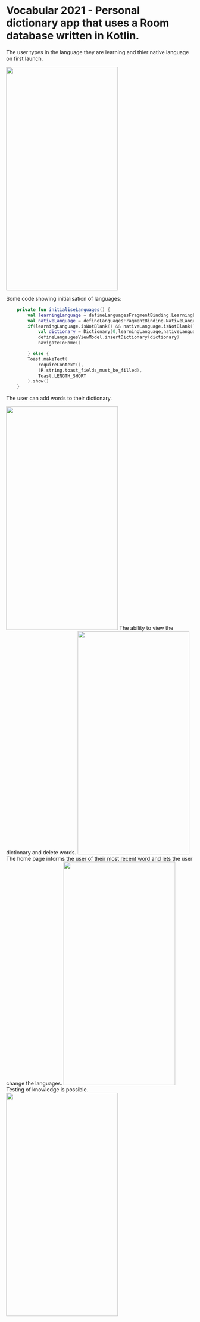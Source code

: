# Vocabular 2021 - Personal dictionary app that uses a Room database written in Kotlin.
The user types in the language they are learning and thier native language on first launch.

<img src="https://user-images.githubusercontent.com/58415190/116619382-4375fa00-a938-11eb-9525-4abb0f368cc7.png" width="300" height="600">

Some code showing initialisation of languages:
```kotlin
    private fun initialiseLanguages() {
        val learningLanguage = defineLanguagesFragmentBinding.LearningLanguageField.text.toString()
        val nativeLanguage = defineLanguagesFragmentBinding.NativeLanguageField.text.toString()
        if(learningLanguage.isNotBlank() && nativeLanguage.isNotBlank()){
            val dictionary = Dictionary(0,learningLanguage,nativeLanguage)
            defineLangaugesViewModel.insertDictionary(dictionary)
            navigateToHome()

        } else {
        Toast.makeText(
            requireContext(),
            (R.string.toast_fields_must_be_filled),
            Toast.LENGTH_SHORT
        ).show()
    }
```
The user can add words to their dictionary.

<img src="https://user-images.githubusercontent.com/58415190/116619430-57b9f700-a938-11eb-91ac-a21296a309c9.png" width="300" height="600">
The ability to view the dictionary and delete words.

<img src="https://user-images.githubusercontent.com/58415190/116619451-5e486e80-a938-11eb-9380-dab53de5d4dd.png" width="300" height="600">
The home page informs the user of their most recent word and lets the user change the languages.

<img src="https://user-images.githubusercontent.com/58415190/116619473-656f7c80-a938-11eb-9417-2c26c9520a38.png" width="300" height="600">
Testing of knowledge is possible.

<img src="https://user-images.githubusercontent.com/58415190/116619488-6a343080-a938-11eb-8b15-3a1133d06be8.png" width="300" height="600">
